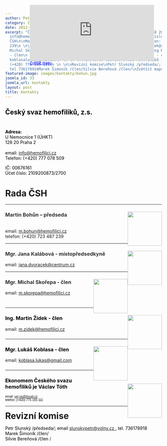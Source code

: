 ```yaml
---
author: Petr Hasala
category: Informace
date: 2012-02-28 08:40:48
excerpt: "Český svaz hemofiliků, zs\nAdresa:U Nemocnice 1 (ÚHKT) 128 20 Praha 2 email:
  info@hemofiliciczTelefon: (+420) 777 078 509\nIČ: 00676161 Účet číslo: 2109200873/2700\nRada
  ČSH\n\nMartin Bohůn – předseda\n email: mbohun@hemofilicicz telefon: (+420) 723 487
  239\n \n\nMgr Jana Kalábová - místopředsedkyně\nemail: janadvoracek@centrumcz\n \n \n \n\nMgr
  Michal Skořepa - člen\nemail: mskorepa@hemofilicicz\n \n \n \n\nIng Martin Žídek
  - člen\n email: mzidek@hemofilicicz\n \n \n \n\nMgr Lukáš Koblasa - člen\nemail:
  koblasalukas@gmailcom\n \n \n \n\nEkonomem Českého svazu hemofiliků je Václav Tóth\nemail: verva@tiscalicztelefon:
  (+420) 775 155 111\n \n \n\nRevizní komise\nPetr Slunský /předseda/; email slunskypetr@volnycz,
  tel 736178918Marek Šimoník /člen/Silvie Bereňová /člen/\nZvětšit mapu"
featured-image: images/kontakty/bohun.jpg
joomla_id: 33
joomla_url: kontakty
layout: post
title: Kontakty
---
```


<h2>
 <span style="color: #333333;">
  <span style="color: #000000;">
   Český svaz hemofiliků, z.s.
   <br/>
  </span>
  <br/>
 </span>
</h2>
<p>
 <span style="color: #000000;">
  <strong>
   Adresa:
  </strong>
  <br/>
 </span>
 <span style="color: #000000;">
  U Nemocnice 1 (ÚHKT)
 </span>
 <br/>
 <span style="color: #000000;">
  128 20 Praha 2
 </span>
 <br/>
 <span style="color: #000000;">
  <br/>
  email:
 </span>
 <a href="mailto:info@hemofilici.cz">
  info@hemofilici.cz
  <br/>
 </a>
 <span style="color: #000000;">
  Telefon: (+420) 777 078 509
 </span>
</p>
<p class="Textbody">
 <span style="color: #000000;">
  IČ: 00676161
 </span>
 <br/>
 <span style="color: #000000;">
  Účet číslo: 2109200873/2700
  <br/>
 </span>
</p>
<h1>
 <strong>
  Rada ČSH
  <br/>
 </strong>
</h1>
<hr/>
<h3>
 <span style="color: #333333;">
  <strong>
   Martin Bohůn – předseda
   <img border="0" src="{{ site.baseurl }}/images/kontakty/bohun.jpg" style="float: right;" width="110"/>
   <br/>
  </strong>
 </span>
</h3>
<p>
 <br/>
 email:
 <a href="mailto:m.bohun@hemofilici.cz">
  m.bohun@hemofilici.cz
 </a>
 <br/>
 telefon: (+420) 723 487 239
</p>
<p>
</p>
<hr/>
<h3>
 <span style="color: #333333;">
  <strong>
   Mgr. Jana Kalábová - místopředsedkyně
   <img border="0" src="{{ site.baseurl }}/images/kontakty/mgr.%20jana%20dvokov-len%20rady.jpg" style="float: right;" width="110"/>
   <br/>
  </strong>
 </span>
</h3>
<p>
 email:
 <a href="mailto:jana.dvoracek@centrum.cz">
  jana.dvoracek@centrum.cz
 </a>
</p>
<p>
</p>
<p>
</p>
<p>
</p>
<hr/>
<h3>
 <span style="color: #333333;">
  <strong>
   Mgr. Michal Skořepa - člen
   <img border="0" src="{{ site.baseurl }}/images/kontakty/mgr.%20michal%20skoepa-len%20rady.jpg" style="float: right;" width="110"/>
   <br/>
  </strong>
 </span>
</h3>
<p>
 email:
 <a href="mailto:m.skorepa@hemofilici.cz">
  m.skorepa@hemofilici.cz
 </a>
</p>
<p>
</p>
<h1>
</h1>
<p>
</p>
<hr/>
<h3>
 <span style="color: #333333;">
  <strong>
   <span style="color: #000000;">
    Ing. Martin Žídek - člen
    <img border="0" src="{{ site.baseurl }}/images/kontakty/martin_zidek.jpg" style="float: right;" width="110"/>
   </span>
  </strong>
 </span>
</h3>
<p>
 email:
 <a href="mailto:m.zidek@hemofilici.cz">
  m.zidek@hemofilici.cz
 </a>
</p>
<h3>
</h3>
<h3>
</h3>
<p>
</p>
<hr/>
<h3>
 <span style="color: #333333;">
  <strong>
   <span style="color: #000000;">
    Mgr. Lukáš Koblasa - člen
    <img border="0" src="{{ site.baseurl }}/images/kontakty/lukas_koblasa.jpg" style="float: right;" width="110"/>
   </span>
  </strong>
 </span>
</h3>
<p>
 email:
 <a href="mailto:koblasa.lukas@gmail.com">
  koblasa.lukas@gmail.com
 </a>
</p>
<h3>
</h3>
<h3>
</h3>
<h3>
</h3>
<hr/>
<h3>
 <strong>
  <span style="color: #000000;">
   Ekonomem Českého svazu hemofiliků je Václav Tóth
  </span>
 </strong>
 <span style="color: #333333;">
  <strong>
   <span style="color: #000000;">
    <img border="0" src="{{ site.baseurl }}/images/kontakty/vclav%20tth-len%20rady%20a%20ekonom.jpg" style="float: right;" width="110"/>
    <br/>
   </span>
  </strong>
 </span>
</h3>
<p style="color: #000000; font-family: Verdana, Arial, Helvetica, sans-serif; font-size: 10px; font-style: normal; font-variant-ligatures: normal; font-variant-caps: normal; font-weight: normal; letter-spacing: normal; orphans: 2; text-align: start; text-indent: 0px; text-transform: none; white-space: normal; widows: 2; word-spacing: 0px; -webkit-text-stroke-width: 0px; text-decoration-style: initial; text-decoration-color: initial;">
 email:
 <span>
 </span>
 <a href="mailto:ver.va@tiscali.cz">
  ver.va@tiscali.cz
  <br/>
 </a>
 <span style="color: #000000;">
  telefon: (+420) 775 155 111
 </span>
</p>
<p style="color: #000000; font-family: Verdana, Arial, Helvetica, sans-serif; font-size: 10px; font-style: normal; font-variant-ligatures: normal; font-variant-caps: normal; font-weight: normal; letter-spacing: normal; orphans: 2; text-align: start; text-indent: 0px; text-transform: none; white-space: normal; widows: 2; word-spacing: 0px; -webkit-text-stroke-width: 0px; text-decoration-style: initial; text-decoration-color: initial;">
 <span style="color: #000000;">
 </span>
</p>
<p>
 <strong>
  <span style="font-size: 2em;">
  </span>
 </strong>
</p>
<hr/>
<p>
 <strong>
  <span style="font-size: 2em;">
   Revizní komise
  </span>
 </strong>
</p>
<p>
 <span style="color: #000000;">
  Petr Slunský /předseda/; email
 </span>
 <a href="mailto:slunskypetr@volny.cz" target="_blank">
  slunskypetr@volny.cz
 </a>
 <span style="color: #000000;">
  , tel. 736178918
  <br/>
  Marek Šimoník /člen/
  <br/>
  Silvie Bereňová /člen
 </span>
 /
</p>
<div style="position: absolute; left: 307px; top: 43px; width: 405px; height: 183px;">
 <iframe frameborder="0" height="180" marginheight="0" marginwidth="0" scrolling="no" src="http://maps.google.cz/maps?f=q&amp;source=s_q&amp;hl=cs&amp;geocode=&amp;q=U+nemocnice+(%C3%9AHKT)+128+20+Praha+2&amp;aq=&amp;sll=49.930008,15.369873&amp;sspn=3.734368,9.876709&amp;brcurrent=5,0,0&amp;ie=UTF8&amp;hq=U+nemocnice+(%C3%9AHKT)+128+20&amp;hnear=Praha+2&amp;t=m&amp;ll=50.073668,14.420929&amp;spn=0.009916,0.034332&amp;z=14&amp;iwloc=A&amp;output=embed" width="400">
 </iframe>
 <br/>
 <small>
  <a href="http://maps.google.cz/maps?f=q&amp;source=embed&amp;hl=cs&amp;geocode=&amp;q=U+nemocnice+(%C3%9AHKT)+128+20+Praha+2&amp;aq=&amp;sll=49.930008,15.369873&amp;sspn=3.734368,9.876709&amp;brcurrent=5,0,0&amp;ie=UTF8&amp;hq=U+nemocnice+(%C3%9AHKT)+128+20&amp;hnear=Praha+2&amp;t=m&amp;ll=50.073668,14.420929&amp;spn=0.009916,0.034332&amp;z=14&amp;iwloc=A" style="color: #0000ff; text-align: left;">
   Zvětšit mapu
  </a>
 </small>
</div>